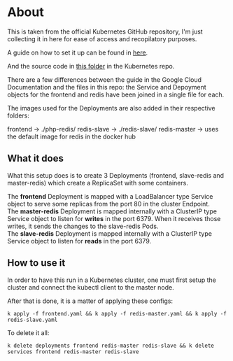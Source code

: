 # About

This is taken from the official Kubernetes GitHub repository, I'm just collecting it in here for ease of access and recopilatory purposes.  

A guide on how to set it up can be found in [here](https://cloud.google.com/kubernetes-engine/docs/tutorials/guestbook).  

And the source code in [this folder](https://github.com/kubernetes/kubernetes/tree/release-1.10/examples/guestbook) in the Kubernetes repo.  

There are a few differences between the guide in the Google Cloud Documentation and the files in this repo: the Service and Depoyment objects for the frontend and redis have been joined in a single file for each.  

The images used for the Deployments are also added in their respective folders:

frontend -> ./php-redis/
redis-slave -> ./redis-slave/
redis-master -> uses the default image for redis in the docker hub

## What it does

What this setup does is to create 3 Deployments (frontend, slave-redis and master-redis) which create a ReplicaSet with some containers.  

The __frontend__ Deployment is mapped with a LoadBalancer type Service object to serve some replicas from the port 80 in the cluster Endpoint.  
The __master-redis__ Deployment is mapped internally with a ClusterIP type Service object to listen for __writes__ in the port 6379. When it receives those writes, it sends the changes to the slave-redis Pods.  
The __slave-redis__ Deployment is mapped internally with a ClusterIP type Service object to listen for __reads__ in the port 6379.  

## How to use it

In order to have this run in a Kubernetes cluster, one must first setup the cluster and connect the kubectl client to the master node.  

After that is done, it is a matter of applying these configs:  

`k apply -f frontend.yaml && k apply -f redis-master.yaml && k apply -f redis-slave.yaml`  

To delete it all:

`k delete deployments frontend redis-master redis-slave && k delete services frontend redis-master redis-slave`
